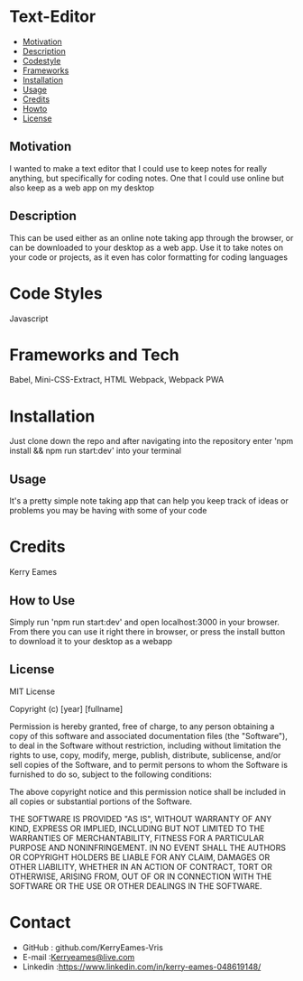 # Text-Editor

* [Motivation](#motivation)
* [Description](#description)
* [Codestyle](#codestyle)
* [Frameworks](#frameworks)
* [Installation](#installation)
* [Usage](#usage)
* [Credits](#credits)
* [Howto](#howto)
* [License](#license)
## Motivation
I wanted to make a text editor that I could use to keep notes for really anything, but specifically for coding notes. One that I could use online but also keep as a web app on my desktop
## Description
This can be used either as an online note taking app through the browser, or can be downloaded to your desktop as a web app. Use it to take notes on your code or projects, as it even has color formatting for coding languages
# Code Styles
Javascript
# Frameworks and Tech
Babel, Mini-CSS-Extract, HTML Webpack, Webpack PWA
# Installation
Just clone down the repo and after navigating into the repository enter 'npm install && npm run start:dev' into your terminal
## Usage
It's a pretty simple note taking app that can help you keep track of ideas or problems you may be having with some of your code
# Credits
Kerry Eames
## How to Use
Simply run 'npm run start:dev' and open localhost:3000 in your browser. From there you can use it right there in browser, or press the install button to download it to your desktop as a webapp
## License
MIT License

Copyright (c) [year] [fullname]

Permission is hereby granted, free of charge, to any person obtaining a copy of this software and associated documentation files (the "Software"), to deal in the Software without restriction, including without limitation the rights to use, copy, modify, merge, publish, distribute, sublicense, and/or sell copies of the Software, and to permit persons to whom the Software is furnished to do so, subject to the following conditions:

The above copyright notice and this permission notice shall be included in all copies or substantial portions of the Software.

THE SOFTWARE IS PROVIDED "AS IS", WITHOUT WARRANTY OF ANY KIND, EXPRESS OR IMPLIED, INCLUDING BUT NOT LIMITED TO THE WARRANTIES OF MERCHANTABILITY, FITNESS FOR A PARTICULAR PURPOSE AND NONINFRINGEMENT. IN NO EVENT SHALL THE AUTHORS OR COPYRIGHT HOLDERS BE LIABLE FOR ANY CLAIM, DAMAGES OR OTHER LIABILITY, WHETHER IN AN ACTION OF CONTRACT, TORT OR OTHERWISE, ARISING FROM, OUT OF OR IN CONNECTION WITH THE SOFTWARE OR THE USE OR OTHER DEALINGS IN THE SOFTWARE.

# Contact
* GitHub : github.com/KerryEames-Vris
* E-mail :Kerryeames@live.com
* Linkedin :https://www.linkedin.com/in/kerry-eames-048619148/
